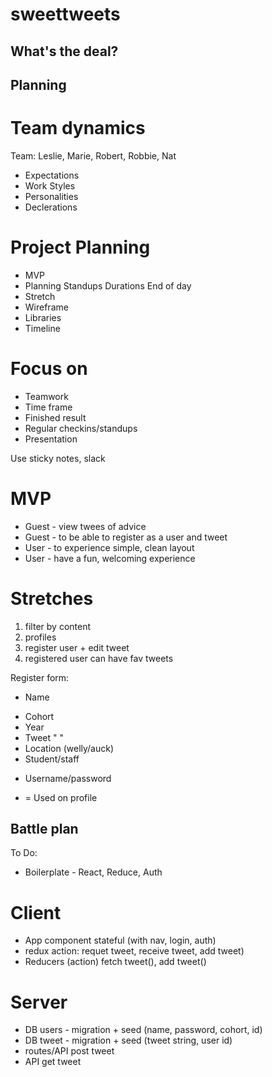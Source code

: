 # sweettweets

## What's the deal?

## Planning
# Team dynamics
Team: Leslie, Marie, Robert, Robbie, Nat

- Expectations
- Work Styles
- Personalities
- Declerations

# Project Planning
- MVP
- Planning
Standups
Durations
End of day
- Stretch
- Wireframe
- Libraries
- Timeline

# Focus on
- Teamwork
- Time frame
- Finished result
- Regular checkins/standups
- Presentation

Use sticky notes, slack

# MVP
- Guest - view twees of advice
- Guest - to be able to register as a user and tweet
- User - to experience simple, clean layout
- User - have a fun, welcoming experience

# Stretches
1. filter by content
2. profiles
3. register user + edit tweet
4. registered user can have fav tweets


Register form:
- Name
* Cohort
* Year
* Tweet " "
* Location (welly/auck)
* Student/staff
- Username/password

* = Used on profile 


## Battle plan
To Do:
- Boilerplate - React, Reduce, Auth

# Client
- App component stateful (with nav, login, auth)
- redux action: requet tweet, receive tweet, add tweet)
- Reducers (action) fetch tweet(), add tweet()

# Server
- DB users - migration + seed (name, password, cohort, id)
- DB tweet - migration + seed (tweet string, user id)
- routes/API post tweet
- API get tweet
